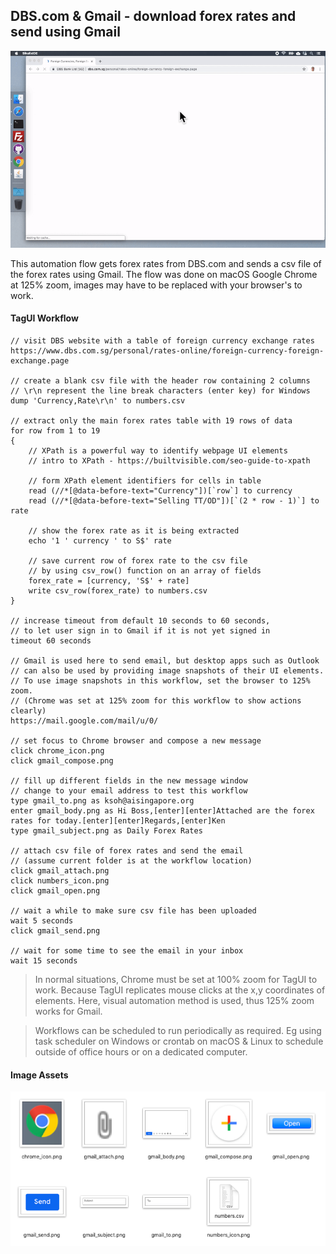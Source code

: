 ## DBS.com & Gmail - download forex rates and send using Gmail

![forex_gmail.gif](https://raw.githubusercontent.com/aimakerspace/TagUI-Bricks/master/DBS-Forex-Gmail/forex_gmail.gif)

This automation flow gets forex rates from DBS.com and sends a csv file of the forex rates using Gmail. The flow was done on macOS Google Chrome at 125% zoom, images may have to be replaced with your browser's to work.

#### TagUI Workflow

```
// visit DBS website with a table of foreign currency exchange rates
https://www.dbs.com.sg/personal/rates-online/foreign-currency-foreign-exchange.page

// create a blank csv file with the header row containing 2 columns
// \r\n represent the line break characters (enter key) for Windows
dump 'Currency,Rate\r\n' to numbers.csv

// extract only the main forex rates table with 19 rows of data
for row from 1 to 19
{
    // XPath is a powerful way to identify webpage UI elements
    // intro to XPath - https://builtvisible.com/seo-guide-to-xpath

    // form XPath element identifiers for cells in table
    read (//*[@data-before-text="Currency"])[`row`] to currency
    read (//*[@data-before-text="Selling TT/OD"])[`(2 * row - 1)`] to rate

    // show the forex rate as it is being extracted
    echo '1 ' currency ' to S$' rate

    // save current row of forex rate to the csv file
    // by using csv_row() function on an array of fields
    forex_rate = [currency, 'S$' + rate]
    write csv_row(forex_rate) to numbers.csv
}

// increase timeout from default 10 seconds to 60 seconds,
// to let user sign in to Gmail if it is not yet signed in
timeout 60 seconds

// Gmail is used here to send email, but desktop apps such as Outlook
// can also be used by providing image snapshots of their UI elements.
// To use image snapshots in this workflow, set the browser to 125% zoom.
// (Chrome was set at 125% zoom for this workflow to show actions clearly)
https://mail.google.com/mail/u/0/

// set focus to Chrome browser and compose a new message
click chrome_icon.png
click gmail_compose.png

// fill up different fields in the new message window
// change to your email address to test this workflow
type gmail_to.png as ksoh@aisingapore.org
enter gmail_body.png as Hi Boss,[enter][enter]Attached are the forex rates for today.[enter][enter]Regards,[enter]Ken
type gmail_subject.png as Daily Forex Rates

// attach csv file of forex rates and send the email
// (assume current folder is at the workflow location)
click gmail_attach.png
click numbers_icon.png
click gmail_open.png

// wait a while to make sure csv file has been uploaded
wait 5 seconds
click gmail_send.png

// wait for some time to see the email in your inbox
wait 15 seconds
```
>In normal situations, Chrome must be set at 100% zoom for TagUI to work. Because TagUI replicates mouse clicks at the x,y coordinates of elements. Here, visual automation method is used, thus 125% zoom works for Gmail.

>Workflows can be scheduled to run periodically as required. Eg using task scheduler on Windows or crontab on macOS & Linux to schedule outside of office hours or on a dedicated computer.

#### Image Assets

![forex_gmail.gif](https://raw.githubusercontent.com/aimakerspace/TagUI-Bricks/master/DBS-Forex-Gmail/forex_gmail.png)
